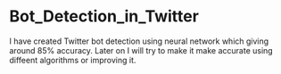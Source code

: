 # Bot_Detection_in_Twitter
I have created Twitter bot detection using neural network which giving around 85% accuracy.
Later on I will try to make it make accurate using diffeent algorithms or improving it.

